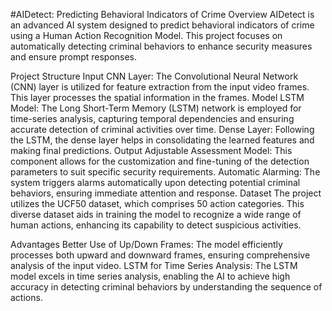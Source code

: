 #AIDetect: Predicting Behavioral Indicators of Crime
Overview
AIDetect is an advanced AI system designed to predict behavioral indicators of crime using a Human Action Recognition Model. This project focuses on automatically detecting criminal behaviors to enhance security measures and ensure prompt responses.

Project Structure
Input
CNN Layer: The Convolutional Neural Network (CNN) layer is utilized for feature extraction from the input video frames. This layer processes the spatial information in the frames.
Model
LSTM Model: The Long Short-Term Memory (LSTM) network is employed for time-series analysis, capturing temporal dependencies and ensuring accurate detection of criminal activities over time.
Dense Layer: Following the LSTM, the dense layer helps in consolidating the learned features and making final predictions.
Output
Adjustable Assessment Model: This component allows for the customization and fine-tuning of the detection parameters to suit specific security requirements.
Automatic Alarming: The system triggers alarms automatically upon detecting potential criminal behaviors, ensuring immediate attention and response.
Dataset
The project utilizes the UCF50 dataset, which comprises 50 action categories. This diverse dataset aids in training the model to recognize a wide range of human actions, enhancing its capability to detect suspicious activities.

Advantages
Better Use of Up/Down Frames: The model efficiently processes both upward and downward frames, ensuring comprehensive analysis of the input video.
LSTM for Time Series Analysis: The LSTM model excels in time series analysis, enabling the AI to achieve high accuracy in detecting criminal behaviors by understanding the sequence of actions.

